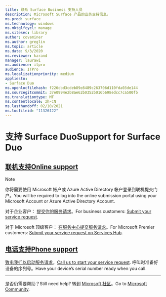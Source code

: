 ```yaml
---
title: 联系 Surface Business 支持人员
description: Microsoft Surface 产品的业务支持信息。
ms.prod: surface
ms.technology: windows
ms.mktglfcycl: manage
ms.sitesec: library
author: coveminer
ms.author: greglin
ms.topic: article
ms.date: 9/3/2020
ms.reviewer: karand
manager: laurawi
ms.audience: itpro
audience: ITPro
ms.localizationpriority: medium
appliesto:
- Surface Duo
ms.openlocfilehash: f226cbd3cdeb89e8489c263706d110fda03de144
ms.sourcegitcommit: 37e0994e2b8ae62b0352b016b698edcc7ca500fb
ms.translationtype: MT
ms.contentlocale: zh-CN
ms.lasthandoff: 02/10/2021
ms.locfileid: "11326122"
---
```

# <span data-ttu-id="6047b-103">支持 Surface Duo</span><span class="sxs-lookup"><span data-stu-id="6047b-103">Support for Surface Duo</span></span>

## [<span data-ttu-id="6047b-104">联机支持</span><span class="sxs-lookup"><span data-stu-id="6047b-104">Online support</span></span>](#tab/online)

> [!NOTE]
> <span data-ttu-id="6047b-105">你将需要使用 Microsoft 帐户或 Azure Active Directory 帐户登录到联机提交门户。</span><span class="sxs-lookup"><span data-stu-id="6047b-105">You will be required to log into the online submission portal using your Microsoft Account or Azure Active Directory Account.</span></span>  

<span data-ttu-id="6047b-106">对于企业客户： [提交你的服务请求](https://support.serviceshub.microsoft.com/supportforbusiness/create?sapId=027a1b03-3e0f-1766-fb9f-ab2d48228af9&hidden=false)。</span><span class="sxs-lookup"><span data-stu-id="6047b-106">For business customers: [Submit your service request](https://support.serviceshub.microsoft.com/supportforbusiness/create?sapId=027a1b03-3e0f-1766-fb9f-ab2d48228af9&hidden=false).</span></span> 

<span data-ttu-id="6047b-107">对于 Microsoft 顶级客户： [在服务中心提交服务请求](https://serviceshub.microsoft.com/support/contactsupport)。</span><span class="sxs-lookup"><span data-stu-id="6047b-107">For Microsoft Premier customers: [Submit your service request on Services Hub](https://serviceshub.microsoft.com/support/contactsupport).</span></span> 

 
## [<span data-ttu-id="6047b-108">电话支持</span><span class="sxs-lookup"><span data-stu-id="6047b-108">Phone support</span></span>](#tab/phone)

<span data-ttu-id="6047b-109">[致电我们以启动服务请求](https://support.microsoft.com/help/4051701/global-customer-service-phone-numbers)。</span><span class="sxs-lookup"><span data-stu-id="6047b-109">[Call us to start your service request](https://support.microsoft.com/help/4051701/global-customer-service-phone-numbers).</span></span> <span data-ttu-id="6047b-110">呼叫时准备好设备的序列号。</span><span class="sxs-lookup"><span data-stu-id="6047b-110">Have your device’s serial number ready when you call.</span></span> 

---

<span data-ttu-id="6047b-111">是否仍需要帮助？</span><span class="sxs-lookup"><span data-stu-id="6047b-111">Still need help?</span></span> <span data-ttu-id="6047b-112">转到 [Microsoft 社区](https://answers.microsoft.com/)。</span><span class="sxs-lookup"><span data-stu-id="6047b-112">Go to [Microsoft Community](https://answers.microsoft.com/).</span></span>